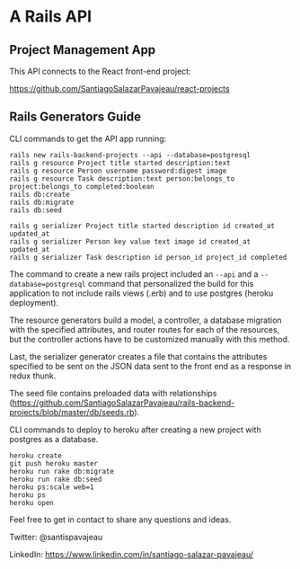 # A Rails API 

## Project Management App 

This API connects to the React front-end project: 

https://github.com/SantiagoSalazarPavajeau/react-projects 



## Rails Generators Guide

CLI commands to get the API app running:

```
rails new rails-backend-projects --api --database=postgresql
rails g resource Project title started description:text
rails g resource Person username password:digest image
rails g resource Task description:text person:belongs_to project:belongs_to completed:boolean
rails db:create 
rails db:migrate 
rails db:seed

rails g serializer Project title started description id created_at updated_at
rails g serializer Person key value text image id created_at updated_at
rails g serializer Task description id person_id project_id completed
```

The command to create a new rails project included an ```--api``` and a ```--database=postgresql``` command that personalized the build for this application to not include rails views (.erb) and to use postgres (heroku deployment). 

The resource generators build a model, a controller, a database migration with the specified attributes, and router routes for each of the resources, but the controller actions have to be customized manually with this method. 

Last, the serializer generator creates a file that contains the attributes specified to be sent on the JSON data sent to the front end as a response in redux thunk.

The seed file contains preloaded data with relationships (https://github.com/SantiagoSalazarPavajeau/rails-backend-projects/blob/master/db/seeds.rb).


CLI commands to deploy to heroku after creating a new project with postgres as a database.

```
heroku create
git push heroku master
heroku run rake db:migrate
heroku run rake db:seed
heroku ps:scale web=1
heroku ps
heroku open
```

Feel free to get in contact to share any questions and ideas.

Twitter: @santispavajeau

LinkedIn: https://www.linkedin.com/in/santiago-salazar-pavajeau/

